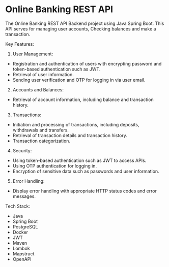 # Online Banking REST API

The Online Banking REST API Backend project using Java Spring Boot. 
This API serves for managing user accounts, Checking balances 
and make a transaction.

Key Features:

1. User Management:
- Registration and authentication of users with encrypting password 
and token-based authentication such as JWT.
- Retrieval of user information.
- Sending user verification and OTP for logging in via user email.

2. Accounts and Balances:
- Retrieval of account information, including balance and transaction history.

3. Transactions:
- Initiation and processing of transactions, including deposits, withdrawals 
and transfers.
- Retrieval of transaction details and transaction history.
- Transaction categorization.

4. Security:
- Using token-based authentication such as JWT to access APIs.
- Using OTP authentication for logging in.
- Encryption of sensitive data such as passwords and user information.

5. Error Handling:
- Display error handling with appropriate HTTP status codes and error messages.

Tech Stack:

- Java
- Spring Boot
- PostgreSQL
- Docker
- JWT
- Maven
- Lombok
- Mapstruct
- OpenAPI
